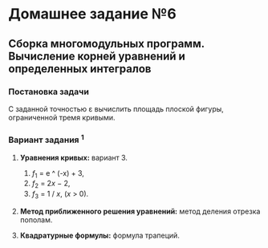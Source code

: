 # Домашнее задание №6
## Сборка многомодульных программ. Вычисление корней уравнений и определенных интегралов

### Постановка задачи
С заданной точностью ε вычислить площадь плоской фигуры, ограниченной тремя кривыми.

### Вариант задания <sup>1</sup>
1. **Уравнения кривых:** вариант 3.
   1. <var>f</var><sub>1</sub> = e ^ (-x) + 3,
   2. <var>f</var><sub>2</sub> = 2<var>x</var> − 2,
   3. <var>f</var><sub>3</sub> = 1 / <var>x</var>,  (<var>x</var> > 0).

3. **Метод приближенного решения уравнений:** метод деления отрезка пополам.
4. **Квадратурные формулы:** формула трапеций. 
